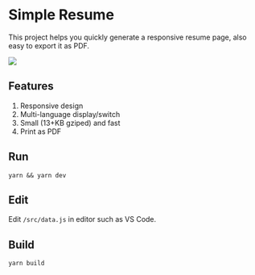# Simple Resume

This project helps you quickly generate a responsive resume page, also easy to export it as PDF.

![](https://i.imgur.com/G8PwnZY.jpeg)

## Features
1. Responsive design
2. Multi-language display/switch
3. Small (13+KB gziped) and fast
4. Print as PDF

## Run 

```shell
yarn && yarn dev
```

## Edit
Edit `/src/data.js` in editor such as VS Code.

## Build

```shell
yarn build
```
